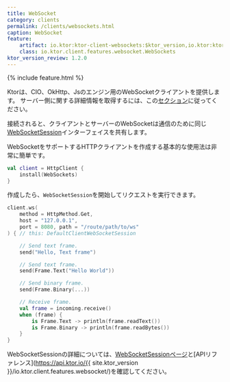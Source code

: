 ```yaml
---
title: WebSocket
category: clients
permalink: /clients/websockets.html
caption: WebSocket
feature:
    artifact: io.ktor:ktor-client-websockets:$ktor_version,io.ktor:ktor-client-cio:$ktor_version,io.ktor:ktor-client-js:$ktor_version,io.ktor:ktor-client-okhttp:$ktor_version
    class: io.ktor.client.features.websocket.WebSockets
ktor_version_review: 1.2.0
---
```


{% include feature.html %}


Ktorは、CIO、OkHttp、Jsのエンジン用のWebSocketクライアントを提供します。
サーバー側に関する詳細情報を取得するには、この[セクション](/servers/features/websockets.html)に従ってください。

接続されると、クライアントとサーバーのWebSocketは通信のために同じ[WebSocketSession](/servers/features/websockets.html#WebSocketSession)インターフェイスを共有します。

WebSocketをサポートするHTTPクライアントを作成する基本的な使用法は非常に簡単です。

```kotlin
val client = HttpClient {
    install(WebSockets)
}
```

作成したら、`WebSocketSession`を開始してリクエストを実行できます。

```kotlin
client.ws(
    method = HttpMethod.Get,
    host = "127.0.0.1",
    port = 8080, path = "/route/path/to/ws"
) { // this: DefaultClientWebSocketSession

    // Send text frame.
    send("Hello, Text frame")

    // Send text frame.
    send(Frame.Text("Hello World"))

    // Send binary frame.
    send(Frame.Binary(...))

    // Receive frame.
    val frame = incoming.receive()
    when (frame) {
        is Frame.Text -> println(frame.readText())
        is Frame.Binary -> println(frame.readBytes())
    }
}
```

WebSocketSessionの詳細については、[WebSocketSessionページ](/servers/features/websockets.html#WebSocketSession)と[APIリファレンス](https://api.ktor.io/{{ site.ktor_version }}/io.ktor.client.features.websocket/)を確認してください。

